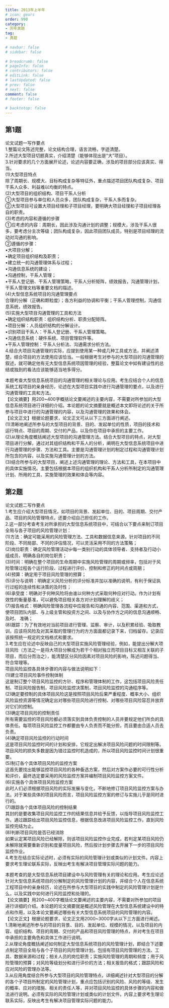 ```yaml
---  
title: 2013年上半年  
# icon: gears  
order: 990  
category:  
- 历年真题  
tag:  
- 真题  
  
# navbar: false  
# sidebar: false  
  
# breadcrumb: false  
# pageInfo: false  
# contributors: false  
# editLink: false  
# lastUpdated: false  
# prev: false  
# next: false  
comment: false  
# footer: false  
  
# backtotop: false  
---  
```

## 第1题 ##

论文试题一写作要点  
1.整篇论文陈述完整，论文结构合理，语言流畅，字迹清楚。  
2.所述大型项目切题真实，介绍清楚（能够体现出是“大”项目）。  
3.针对要求的几个方面展开论述，论述内容要正确，涉及的项目部分应该真实、得当。  
(1)大型项目特点  
除了周期长、规模大、目标构成复杂等特征外，重点描述项目团队构成复杂、项目干系人众多、利益难以均衡的特点。  
(2)大型项目的组织结构、项目干系人分析  
①大型项目参与单位和人员众多，团队构成复杂，干系人多而复杂。  
②大型项目可设置大项目经理和子项目经理，要明确大项目经理和子项目经理各自的职责。  
(3)考虑的内容和遵循的步骤  
①应考虑的内容：周期长，因此涉及沟通计划的调整；规模大，涉及干系人很多，要考虑分主次等级；团队构成复杂，因此项目团队成员，特别是项目经理的流动对沟通的影响。  
②遵循的步骤：  
•大项目分解；  
•确定项目组织结构及职责；  
•建立统一的沟通管理体系与过程；  
•沟通信息系统的建设；  
•沟通控制，干系人管理；  
•干系人登记册、干系人管理策略，干系人分析矩阵，绩效报告，沟通管理计划，干系人管理文档等重要文档的描述。  
(4)大型信息系统项目的沟通管理要点  
合理的分解（正确和颗粒度）；各方利益的协调和平衡；干系人管理控制，沟通信息系统，绩效报告。  
(5)实施大型项目沟通管理的工具和方法  
•确定组织结构职责：组织结构分析、职责分配矩阵。  
•项目分解：人员组织结构的分解设计。  
•识别项目干系人：干系人登记册、干系人管理策略。  
•沟通信息系统：硬件系统、项目管理软件等。  
•干系人管理控制：干系人分析法、沟通需求分析方法。  
4.结合大项目沟通管理的实际，应提到使用某一种或几种工具或方法，并阐述清楚，结合项目的方法使用应该恰当。一般根据考生对参与的大型项目的沟通管理的叙述，就可确定他有无大型信息系统项因管理的经验，整篇论文中如有建设性的总结或独到的看法应该能够适当地多得分。  
  
本题考查大型信息系统项目的沟通管理的相关理论与应用。考生应结合个人的信息系统工程项目的亲身经历，论述在大型项目实践中进行沟通管理的要点，以及进行沟通管理的工具和方法。  
【论文摘要】用200~400字概括论文要阐述的主要内容，不需要对所参加的大型信息系统项目进行详细的介绍。本论题的论文摘要就是概述本文即将论述的关于所参与项目中进行的沟通管理的内容，以及沟通管理的效果和体会。  
【论文正文】根据论题要求，论文正文可从以下三方面进行阐述。  
(1)清晰地阐述所参与的大型项目的背景、目的、发起单位的性质，项目的技术和运行特点、项目的周期、交付的产品，以及你在项目中承担的主要工作。  
(2)从理论角度概括阐述大型项目的沟通管理方法。结合大型项目的特点，对大型项目进行分解，通过对其组织结构和干系人的分析，阐明在大型信息系统项目中进行沟通管理的步骤、方法和工具。主要是沟通管理计划的制定过程和沟通管理计划所包含的内容，以及实施沟通管理计划的方法。  
(3)结合所参与的大型项目，阐述上述沟通管理的理论、方法和工具，在本项目中的具体实施情况。主要包括根据本项目的组织机构和干系人分析所制定的沟通管理计划、所用的工具、实施管理的效果和体会等内容。  


## 第2题 ##

论文试题二写作要点  
1.考生应介绍大型项目情况，如项目的背景、发起单位、目的、项目周期、交付产品、项目的风险管理特点，还要介绍自己担任的工作。  
2.这一部分考查考生对所承担的大型信息系统项目中，可结合以下要点来制订项目全局与各子项目的风险管理计划：  
(1)方法：确定可能采用的风险管理方法、工具和数据信息来源。针对项目的不同阶段、不同局部、不同的评估情况，可以灵活采用不同的方法策略；  
(2)岗位职责：确定风险管理活动屮每一类别行动的具体领导者、支持者及行动小组成员，明确各自的岗位职责；  
(3)时间：明确在整个项目的生命周期中实施风险管理的周期或频率，包括对于风险管理过程各个运行阶段、过程进行评价、控制和修正的时间点或周期；  
(4)预算：确定用于项目风险管理的预算；  
(5)评分与说明：明确定义风险分析的评分标准并加以准确的说明，有利于保证执行过程的连续性和决策的及时性；  
(6)承受度：明确对于何种风险将由谁以何种方式采取何种应对行动。作为计划有效性的衡量基准，可以避免项目相关各方对计划理解的歧义；  
(7)报告格式：明确风险管理各流程中应报告和沟通的内容、范围、渠道和方式，使项目团队内部、与上级主管和投资方之间、以及与协作方之间的信息沟通顺畅、及时、 准确；  
(8)跟踪：为了有效地对当前项目进行管理、监察、审计，以及积累经验、吸取教训，应该将风险及对其采取的管理行为的方方面面都记录下来，归档留存。记录应该按照统一规定的文档格式和要求。  
3.考生应在论述中反映自己的大型项目实施风险管理经验，例如，能提出分解大项目风险（方法之一是将大项目分解成为若干个相对独立而项目目标又相互关联的子项目，而后分而治之），能清楚区分风险因素对项目风险的影响，陈述问题得当、符合常理等。  
项目风险监控各具体步骤的内容与做法说明如下：  
(1)建立项目风险事件控制体制  
这是制订整个项目风险监控的方针、程序和管理体制的工作，这包括项目风险责任制、项目风险报告制，项目风险监控决策制，项目风险监控的沟通程序等。  
(2)确定要控制的具体项目风险这是按照项目风险后果严重程度、概率大小、组织风险监控资源等情况确定出对哪些项目风险进行控制、对哪些项目风险容忍并放弃对它们的控制。  
(3)确定项目风险的控制责任  
所有需要监控的项目风险都必须落实到具体负责控制的人员并要规定他们所负的具体责任。每项项目风险监控工作都要由专人负责而不能分担，而且要由合适人员去负责。  
(4)确定项目风险监控的行动时间  
这是项目风险监控时间的计划和安排，它规定出解决项目风险问题的时间限制等。项目风险的损失多数是因为错过监控时机造成的，所以项目风险监控时间计划很重要。  
(5)制订各个具体项目风险的监控方案  
这首先要找出能够监控项目风险的各种备选方案，然后对方案作必要的可行性分析和评价，最终选定要采用的风险监控方案并编制项目风险监控方案文件。  
(6)实施各个具体项目风险监控方案  
此时人们必须根据项目风险的实际发展与变化，不断地修订项目风险监控方案与办法。对于某些具体的项目风险而言，项目风险监控方案的修订与实施儿乎是同时进行的。  
(7)跟踪各个具体项目风险的控制结果  
其封的是要收集项目风险监控工作的结果信息并给予反馈，以指导项目风险监控工作。通过跟踪给出项目风险监控信息，根据信息改进项目风险监控工作，直到风险监控完结为止。  
(8)判断项目风险是否已经消除  
如果认定某项目风险已经解除，则该项目风险监控作业完成，若判定某项目风险仍未解除就需要重新识别和度量项目风险，然后按计划步骤去开展下一步的项目风险监控作业。  
4.考生在结合实际论述时，必须有实际的风险管理计划或类似的计划文件。内容上要求考生理论联系实际，反映出考生有解决项目管理实际问题的能力。  
  
本题考查的是大型信息系统项目建设中与风险管理有关的理论和应用。考生应论述针对大型信息系统项目的分解制定的风险管理计划的内容，并结合个人在信息系统工程项目中的亲身经历，论述在所参与大型项目的实践中制定的风险管理计划是什么，以及实践中如何进行风险监控和处理的。  
【论文摘要】用200~400字概括论文要阐述的主要内容，不需要对所参加的项目进行详细的介绍。本论题的论文摘要就是概述风险管理在大型信息系统建设中的特点和作用，以及本论文要阐述哪些有关大型信息系统项目的风险管理的内容。  
【论文正文】根据论题要求，论文正文用2000~3000字从以下三方面进行阐述。  
1.清晰地阐述所参与的项目的背景、目的、发起单位、规模的情况，以及项目的内容、组织结构、项目的周期、交付的产品和项目风险管理的特点，并对考生在项目中承担的主要角色和具体工作进行说明。  
2.从理论角度概括阐述如何制定大型信息系统项目的风险管理计划，即结合下述要点制定项目全局与各个子项目的风险管理计划。包括有项目风险管理的方法、工具、数据来源和过程；相关人员的岗位职责；实施风险管理的周期和频度；用于风险管理的预算；对风险等级划分和进行评价的方法；相关报告的格式；跟踪风险和应对风险的管理办法等。  
3.从应用角度结合所参与大型项目的风险管理特点，详细阐述针对大型项目的分解的各个子项目所制定的风险管理计划，重点应包括识别的风险、风险的等级、发生的概率、应对的措施、相关的责任人等，并对项目风险监控的具体步骤的内容和做法进行说明。必须有实际的风险管理计划或类似的计划文件。内容上要求考生理论联系实际，反映出考生有解决项目管理实际问题的能力。  

